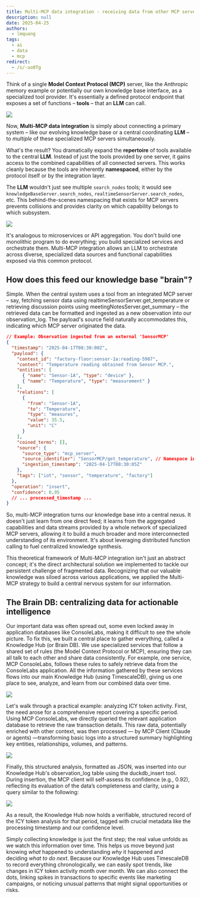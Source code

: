 ```yaml
---
title: Multi-MCP data integration - receiving data from other MCP servers
description: null
date: 2025-04-25
authors:
  - lmquang
tags:
  - ai
  - data
  - mcp
redirect:
  - /s/-uo0Tg
---
```


Think of a single **Model Context Protocol (MCP)** server, like the Anthropic memory example or potentially our own knowledge base interface, as a specialized tool provider. It's essentially a defined protocol endpoint that exposes a set of functions – **tools** – that an **LLM** can call.

![](assets/multi-mcp-data-integration-0.png)

Now, **Multi-MCP data integration** is simply about connecting a primary system – like our evolving knowledge base or a central coordinating **LLM** – to _multiple_ of these specialized MCP servers simultaneously.

What's the result? You dramatically expand the **repertoire** of tools available to the central **LLM**. Instead of just the tools provided by one server, it gains access to the combined capabilities of all connected servers. This works cleanly because the tools are inherently **namespaced**, either by the protocol itself or by the integration layer.

The **LLM** wouldn't just see multiple `search_nodes` tools; it would see `knowledgeBaseServer.search_nodes`, `realtimeSensorServer.search_nodes`, etc. This behind-the-scenes namespacing that exists for MCP servers prevents collisions and provides clarity on which capability belongs to which subsystem.

![](assets/multi-mcp-data-integration-1.png)

It's analogous to microservices or API aggregation. You don't build one monolithic program to do everything; you build specialized services and orchestrate them. Multi-MCP integration allows an LLM to orchestrate across diverse, specialized data sources and functional capabilities exposed via this common protocol.

## How does this feed our knowledge base "brain"?

Simple. When the central system uses a tool from an integrated MCP server – say, fetching sensor data using realtimeSensorServer.get_temperature or retrieving discussion points using meetingNotesServer.get_summary – the retrieved data can be formatted and ingested as a new observation into our observation_log. The payload's source field naturally accommodates this, indicating which MCP server originated the data.

```json
// Example: Observation ingested from an external 'SensorMCP'
{
  "timestamp": "2025-04-17T08:30:00Z",
  "payload": {
    "context_id": "factory-floor:sensor-1a:reading-5987",
    "content": "Temperature reading obtained from Sensor MCP.",
    "entities": [
      { "name": "Sensor-1A", "type": "device" },
      { "name": "Temperature", "type": "measurement" }
    ],
    "relations": [
      {
        "from": "Sensor-1A",
        "to": "Temperature",
        "type": "measures",
        "value": 35.5,
        "unit": "C"
      }
    ],
    "coined_terms": [],
    "source": {
      "source_type": "mcp_server",
      "source_identifier": "SensorMCP/get_temperature", // Namespace indication
      "ingestion_timestamp": "2025-04-17T08:30:05Z"
    },
    "tags": ["iot", "sensor", "temperature", "factory"]
  },
  "operation": "insert",
  "confidence": 0.95
  // ... processed_timestamp ...
}
```

So, multi-MCP integration turns our knowledge base into a central nexus. It doesn't just learn from one direct feed; it learns from the aggregated capabilities and data streams provided by a whole network of specialized MCP servers, allowing it to build a much broader and more interconnected understanding of its environment. It's about leveraging distributed function calling to fuel centralized knowledge synthesis.

This theoretical framework of Multi-MCP integration isn't just an abstract concept; it's the direct architectural solution we implemented to tackle our persistent challenge of fragmented data. Recognizing that our valuable knowledge was siloed across various applications, we applied the Multi-MCP strategy to build a central nervous system for our information.

## The Brain DB: centralizing data for actionable intelligence

Our important data was often spread out, some even locked away in application databases like ConsoleLabs, making it difficult to see the whole picture. To fix this, we built a central place to gather everything, called a Knowledge Hub (or Brain DB). We use specialized services that follow a shared set of rules (the Model Context Protocol or MCP), ensuring they can all talk to each other and share data consistently. For example, one service, MCP ConsoleLabs, follows these rules to safely retrieve data from the ConsoleLabs application. All the information gathered by these services flows into our main Knowledge Hub (using TimescaleDB), giving us one place to see, analyze, and learn from our combined data over time.

![](assets/multi-mcp-data-integration-2.png)

Let's walk through a practical example: analyzing ICY token activity. First, the need arose for a comprehensive report covering a specific period. Using MCP ConsoleLabs, we directly queried the relevant application database to retrieve the raw transaction details. This raw data, potentially enriched with other context, was then processed — by MCP Client (Claude or agents) —transforming basic logs into a structured summary highlighting key entities, relationships, volumes, and patterns.

![](assets/multi-mcp-data-integration-3.png)

Finally, this structured analysis, formatted as JSON, was inserted into our Knowledge Hub's observation_log table using the duckdb_insert tool. During insertion, the MCP client will self-assess its confidence (e.g., 0.92), reflecting its evaluation of the data’s completeness and clarity, using a query similar to the following:

![](assets/multi-mcp-data-integration-4.png)

As a result, the Knowledge Hub now holds a verifiable, structured record of the ICY token analysis for that period, tagged with crucial metadata like the processing timestamp and our confidence level.

Simply collecting knowledge is just the first step; the real value unfolds as we watch this information over time. This helps us move beyond just knowing *what* happened to understanding *why* it happened and deciding *what to do next*. Because our Knowledge Hub uses TimescaleDB to record everything chronologically, we can easily spot trends, like changes in ICY token activity month over month. We can also connect the dots, linking spikes in transactions to specific events like marketing campaigns, or noticing unusual patterns that might signal opportunities or risks.
